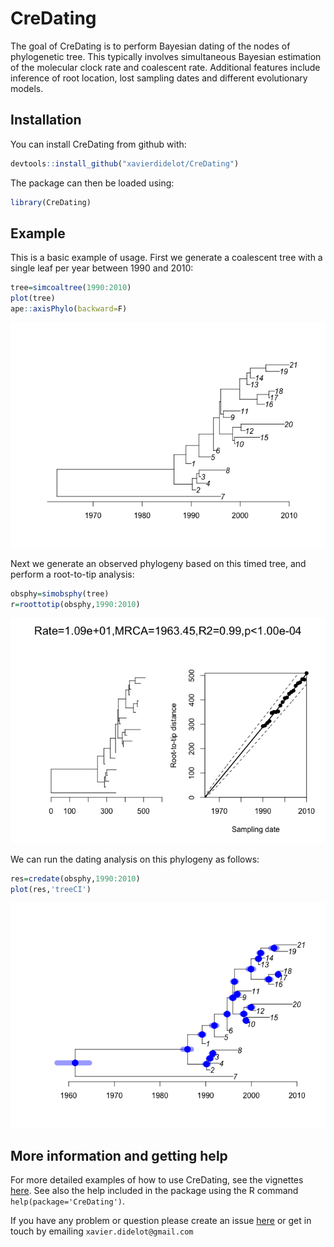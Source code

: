 
<!-- [![Travis-CI Build Status](https://travis-ci.com/xavierdidelot/CreDating.svg?branch=master)](https://travis-ci.com/xavierdidelot/CreDating)
[![Coverage Status](https://codecov.io/github/xavierdidelot/CreDating/coverage.svg?branch=master)](https://codecov.io/github/xavierdidelot/CreDating?branch=master) -->
<!-- README.md is generated from README.Rmd. Please edit that file -->
CreDating
=========

The goal of CreDating is to perform Bayesian dating of the nodes of phylogenetic tree. This typically involves simultaneous Bayesian estimation of the molecular clock rate and coalescent rate. Additional features include inference of root location, lost sampling dates and different evolutionary models.

Installation
------------

You can install CreDating from github with:

``` r
devtools::install_github("xavierdidelot/CreDating")
```

The package can then be loaded using:

``` r
library(CreDating)
```

Example
-------

This is a basic example of usage. First we generate a coalescent tree with a single leaf per year between 1990 and 2010:

``` r
tree=simcoaltree(1990:2010)
plot(tree)
ape::axisPhylo(backward=F)
```

![](figures/README-unnamed-chunk-3-1.png)

Next we generate an observed phylogeny based on this timed tree, and perform a root-to-tip analysis:

``` r
obsphy=simobsphy(tree)
r=roottotip(obsphy,1990:2010)
```

![](figures/README-unnamed-chunk-4-1.png)

We can run the dating analysis on this phylogeny as follows:

``` r
res=credate(obsphy,1990:2010)
plot(res,'treeCI')
```

![](figures/README-unnamed-chunk-5-1.png)

More information and getting help
---------------------------------

For more detailed examples of how to use CreDating, see the vignettes [here](https://github.com/xavierdidelot/CreDating/tree/master/vignettes). See also the help included in the package using the R command `help(package='CreDating')`.

If you have any problem or question please create an issue [here](https://github.com/xavierdidelot/CreDating/issues) or get in touch by emailing `xavier.didelot@gmail.com`
